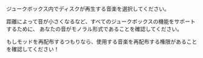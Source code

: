 ジュークボックス内でディスクが再生する音楽を選択してください。

距離によって音が小さくなるなど、すべてのジュークボックスの機能をサポートするために、 あなたの音がモノラル形式であることを確認してください。

もしモッドを再配布するつもりなら、使用する音楽を再配布する権限があることを確認してください！